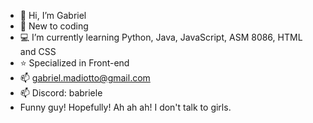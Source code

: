 - 👋 Hi, I’m Gabriel
- 👀 New to coding
- 💻 I’m currently learning Python, Java, JavaScript, ASM 8086, HTML and CSS
- ⭐ Specialized in Front-end
- 📫 gabriel.madiotto@gmail.com
- 📫 Discord: babriele
- Funny guy! Hopefully! Ah ah ah! I don't talk to girls.
<!---
xBabriele/xBabriele is a ✨ special ✨ repository because its `README.md` (this file) appears on your GitHub profile.
You can click the Preview link to take a look at your changes.
--->
